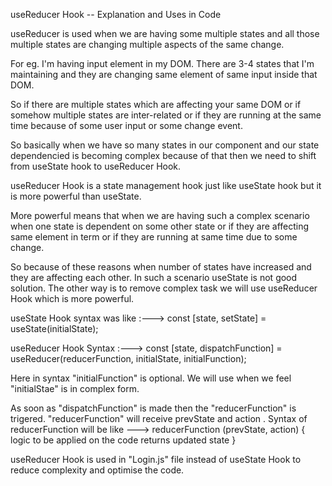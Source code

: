 useReducer Hook -- Explanation and Uses in Code

useReducer is used when we are having some multiple states and all those multiple states are changing multiple aspects of the same change.

For eg. I'm having input element in my DOM. There are 3-4 states that I'm maintaining and they are changing same element of same input inside that DOM.

So if there are multiple states which are affecting your same DOM or if somehow multiple states are inter-related or if they are running at the same time because of some user input or some change event.

So basically when we have so many states in our component and our state dependencied is becoming complex because of that then we need to shift from useState hook to useReducer Hook.

useReducer Hook is a state management hook just like useState hook but it is more powerful than useState.

More powerful means that when we are having such a complex scenario when one state is dependent on some other state or if they are affecting same element in term or if they are running at same time due to some change.

So because of these reasons when number of states have increased and they are affecting each other. In such a scenario useState is not good solution. The other way is to remove complex task we will use useReducer Hook which is more powerful.

useState Hook syntax was like :--->
const [state, setState] = useState(initialState);

useReducer Hook Syntax :---> 
const [state, dispatchFunction] = useReducer(reducerFunction, initialState, initialFunction);

Here in syntax "initialFunction" is optional. We will use when we feel "initialStae" is in complex form.

As soon as "dispatchFunction" is made then the "reducerFunction" is trigered.
"reducerFunction" will receive prevState and action . Syntax of reducerFunction will be like ---> 
reducerFunction (prevState, action) {
    logic to be applied on the code
    returns updated state
}



useReducer Hook is used in "Login.js" file instead of useState Hook to reduce complexity and optimise the code.

